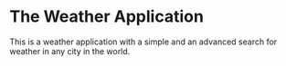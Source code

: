 # The Weather Application

This is a weather application with a simple and an advanced search for weather in any city in the world.

